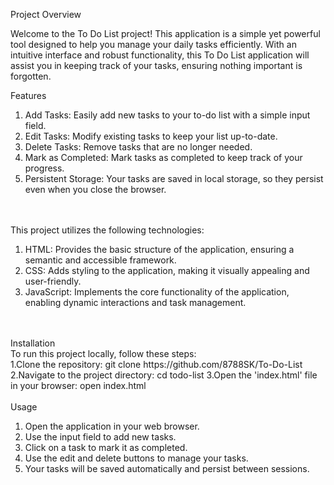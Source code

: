 Project Overview

Welcome to the To Do List project! This application is a simple yet powerful tool designed to help you manage your daily tasks efficiently. With an intuitive interface and robust functionality, this To Do List application will assist you in keeping track of your tasks, ensuring nothing important is forgotten.<br>

Features

1. Add Tasks: Easily add new tasks to your to-do list with a simple input field.
2. Edit Tasks: Modify existing tasks to keep your list up-to-date.
3. Delete Tasks: Remove tasks that are no longer needed.
4. Mark as Completed: Mark tasks as completed to keep track of your progress.
5. Persistent Storage: Your tasks are saved in local storage, so they persist even when you close the browser.
<br>
<br>
This project utilizes the following technologies:

1. HTML: Provides the basic structure of the application, ensuring a semantic and accessible framework.
2. CSS: Adds styling to the application, making it visually appealing and user-friendly.
3. JavaScript: Implements the core functionality of the application, enabling dynamic interactions and task management.
<br>
<br>
Installation<br>
To run this project locally, follow these steps:<br>
1.Clone the repository:
  git clone https://github.com/8788SK/To-Do-List
2.Navigate to the project directory:
  cd todo-list
3.Open the 'index.html' file in your browser:
  open index.html
<br>
<br>
Usage<br>

1. Open the application in your web browser.<br>
2. Use the input field to add new tasks.<br>
3. Click on a task to mark it as completed.<br>
4. Use the edit and delete buttons to manage your tasks.<br>
5. Your tasks will be saved automatically and persist between sessions.<br>

